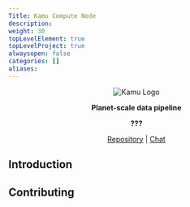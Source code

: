```yaml
---
Title: Kamu Compute Node
description:
weight: 30
topLevelElement: true
topLevelProject: true
alwaysopen: false
categories: []
aliases:
---
```


<div align="center">

![Kamu Logo](/images/kamu_logo.svg)

<p><strong>Planet-scale data pipeline</strong></p>

<p><strong>???</strong></p>

[Repository](https://github.com/kamu-data/kamu-platform) |
[Chat](https://discord.gg/nU6TXRQNXC)

</p>
</div>

## Introduction



## Contributing
